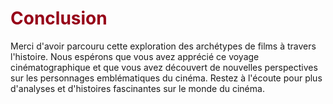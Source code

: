 <h1 style="color: #960018;">Conclusion</h1>

Merci d'avoir parcouru cette exploration des archétypes de films à travers l'histoire. Nous espérons que vous avez apprécié ce voyage cinématographique et que vous avez découvert de nouvelles perspectives sur les personnages emblématiques du cinéma. Restez à l'écoute pour plus d'analyses et d'histoires fascinantes sur le monde du cinéma.